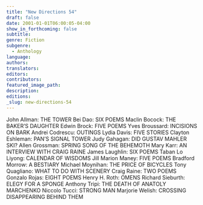 ```yaml
---
title: "New Directions 54"
draft: false
date: 2001-01-01T06:00:05-04:00
show_in_forthcoming: false
subtitle:
genre: Fiction
subgenre:
  - Anthology
language:
authors:
translators:
editors:
contributors:
featured_image_path:
description:
editions:
_slug: new-directions-54
---
```


John Allman: THE TOWER Bei Dao: SIX POEMS Maclin Bocock: THE BAKER’S DAUGHTER Edwin Brock: FIVE POEMS Yves Broussard: INCISIONS ON BARK Andrei Codrescu: OUTINGS Lydia Davis: FIVE STORIES Clayton Eshleman: PAN’S SIGNAL TOWER Judy Gahagan: DID GUSTAV MAHLER SKI? Allen Grossman: SPRING SONG OF THE BEHEMOTH Mary Karr: AN INTERVIEW WITH CRAIG RAINE James Laughlin: SIX POEMS Taban Lo Liyong: CALENDAR OF WISDOMS Jill Marion Maney: FIVE POEMS Bradford Morrow: A BESTIARY Michael Moynihan: THE PRICE OF BICYCLES Tony Quagliano: WHAT TO DO WITH SCENERY Craig Raine: TWO POEMS Gonzalo Rojas: EIGHT POEMS Henry H. Roth: OMENS Richard Sieburth: ELEGY FOR A SPONGE Anthony Tripi: THE DEATH OF ANATOLY MARCHENKO Niccolo Tucci: STRONG MAN Marjorie Welish: CROSSING DISAPPEARING BEHIND THEM

